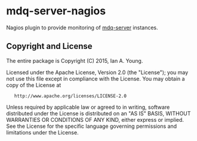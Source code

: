 # mdq-server-nagios

Nagios plugin to provide monitoring of [mdq-server](https://github.com/iay/mdq-server) instances.

## Copyright and License

The entire package is Copyright (C) 2015, Ian A. Young.

Licensed under the Apache License, Version 2.0 (the "License");
you may not use this file except in compliance with the License.
You may obtain a copy of the License at

       http://www.apache.org/licenses/LICENSE-2.0

Unless required by applicable law or agreed to in writing, software
distributed under the License is distributed on an "AS IS" BASIS,
WITHOUT WARRANTIES OR CONDITIONS OF ANY KIND, either express or implied.
See the License for the specific language governing permissions and
limitations under the License.
